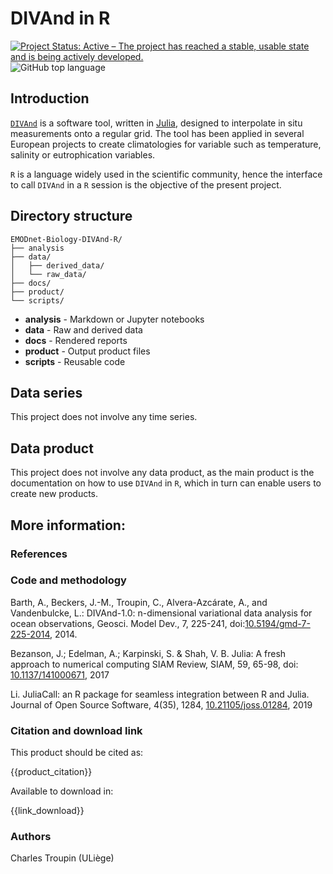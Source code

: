 # DIVAnd in R

[![Project Status: Active – The project has reached a stable, usable state and is being actively developed.](https://www.repostatus.org/badges/latest/active.svg)](https://www.repostatus.org/#active)
![GitHub top language](https://img.shields.io/github/languages/top/emodnet/EMODnet-Biology-DIVAnd-R)

## Introduction

[`DIVAnd`](https://github.com/gher-uliege/DIVAnd.jl) is a software tool, written in [Julia](https://julialang.org/), designed to interpolate in situ measurements onto a regular grid.
The tool has been applied in several European projects to create climatologies for variable such as temperature, salinity or eutrophication variables.

`R` is a language widely used in the scientific community, hence the interface to call `DIVAnd` in a `R` session is the objective of the present project.

## Directory structure

```
EMODnet-Biology-DIVAnd-R/
├── analysis
├── data/
│   ├── derived_data/
│   └── raw_data/
├── docs/
├── product/
└── scripts/
```

* **analysis** - Markdown or Jupyter notebooks
* **data** - Raw and derived data
* **docs** - Rendered reports
* **product** - Output product files
* **scripts** - Reusable code

## Data series

This project does not involve any time series.

## Data product

This project does not involve any data product, as the main product is the documentation on how to use `DIVAnd` in `R`, which in turn can enable users to create new products. 

## More information:

### References

### Code and methodology

Barth, A., Beckers, J.-M., Troupin, C., Alvera-Azcárate, A., and Vandenbulcke, L.: DIVAnd-1.0: n-dimensional variational data analysis for ocean observations, Geosci. Model Dev., 7, 225-241, doi:[10.5194/gmd-7-225-2014](https://doi.org/10.5194/gmd-7-225-2014), 2014.

Bezanson, J.; Edelman, A.; Karpinski, S. & Shah, V. B. Julia: A fresh approach to numerical computing SIAM Review, SIAM, 59, 65-98, doi: [10.1137/141000671](https://doi.org/10.1137/141000671), 2017

Li. JuliaCall: an R package for seamless integration between R and Julia. Journal of Open Source Software, 4(35), 1284, [10.21105/joss.01284](https://doi.org/10.21105/joss.01284), 2019

### Citation and download link

This product should be cited as:

{{product_citation}}

Available to download in:

{{link_download}}

### Authors

Charles Troupin (ULiège)